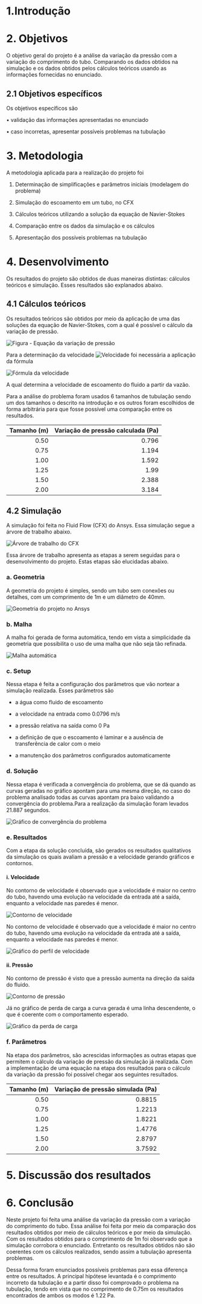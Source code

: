 # 1.Introdução 

# 2. Objetivos 

  O objetivo geral do projeto é a análise da variação da pressão com a variação do comprimento do tubo. Comparando os dados obtidos na simulação e os dados obtidos pelos cálculos teóricos usando as informações fornecidas no enunciado.

## 2.1 Objetivos específicos 

Os objetivos específicos são

•	validação das informações apresentadas no enunciado

•	caso incorretas, apresentar possíveis problemas na tubulação

# 3. Metodologia

A metodologia aplicada para a realização do projeto foi

1.  Determinação de simplificações e parâmetros iniciais (modelagem do problema)

2.	Simulação do escoamento em um tubo, no CFX

3.	Cálculos teóricos utilizando a solução da equação de Navier-Stokes

4.	Comparação entre os dados da simulação e os cálculos

5.	Apresentação dos possíveis problemas na tubulação


# 4. Desenvolvimento 

Os resultados do projeto são obtidos de duas maneiras distintas: cálculos teóricos e simulação. Esses resultados são explanados abaixo. 

## 4.1 Cálculos teóricos 

Os resultados teóricos são obtidos por meio da aplicação de uma das soluções da equação de Navier-Stokes, com a qual é possível o cálculo da variação de pressão.

![Figura - Equação da variação de pressão](CodeCogsEqn.gif)

Para a determinação da velocidade ![Velocidade](velocidade2.gif) foi necessária a aplicação da fórmula

![Fórmula da velocidade](velocidade1.gif)

A qual determina a velocidade de escoamento do fluido a partir da vazão.

Para a análise do problema foram usados 6 tamanhos de tubulação sendo um dos tamanhos o descrito na introdução e os outros foram escolhidos de forma arbitrária para que fosse possível uma comparação entre os resultados.

Tamanho (m) | Variação de pressão calculada (Pa)
-----------:|-----------------------------------:
0.50        |0.796
0.75        |1.194
1.00        |1.592
1.25        |1.99
1.50        |2.388
2.00        |3.184


## 4.2 Simulação 

A simulação foi feita no Fluid Flow (CFX) do Ansys. Essa simulação segue a árvore de trabalho abaixo. 

![Árvore de trabalho do CFX](arvore.png)

Essa árvore de trabalho apresenta as etapas a serem seguidas para o desenvolvimento do projeto. Estas etapas são elucidadas abaixo.  

### a. Geometria 

A geometria do projeto é simples, sendo um tubo sem conexões ou detalhes, com um comprimento de 1m e um diâmetro de 40mm.

![Geometria do projeto no Ansys](Largura.png)

### b. Malha 

A malha foi gerada de forma automática, tendo em vista a simplicidade da geometria que possibilita o uso de uma malha que não seja tão refinada. 

![Malha automática](Malha.png)

### c. Setup

Nessa etapa é feita a configuração dos parâmetros que vão nortear a simulação realizada. Esses parâmetros são 

- a água como fluido de escoamento

- a velocidade na entrada como 0.0796 m/s

- a pressão relativa na saída como 0 Pa

- a definição de que o escoamento é laminar e a ausência de transferência de calor com o meio

- a manutenção dos parâmetros configurados automaticamente

### d. Solução 

Nessa etapa é verificada a convergência do problema, que se dá quando as curvas geradas no gráfico apontam para uma mesma direção, no caso do problema analisado todas as curvas apontam pra baixo validando a convergência do problema.Para a realização da simulação foram levados 21.887 segundos. 

![Gráfico de convergência do problema](convergencia.png)

### e. Resultados

Com a etapa da solução concluída, são gerados os resultados qualitativos da simulação os quais avaliam a pressão e a velocidade gerando gráficos e contornos.

#### i. Velocidade

No contorno de velocidade é observado que a velocidade é maior no centro do tubo, havendo uma evolução na velocidade da entrada até a saída, enquanto a velocidade nas paredes é menor.

![Contorno de velocidade](contorno_velocidade.png)

No contorno de velocidade é observado que a velocidade é maior no centro do tubo, havendo uma evolução na velocidade da entrada até a saída, enquanto a velocidade nas paredes é menor.

![Gráfico do perfil de velocidade](perfil_velocidade.png)

#### ii. Pressão

No contorno de pressão é visto que a pressão aumenta na direção da saída do fluido.

![Contorno de pressão](contorno_pressao.png) 

Já no gráfico de perda de carga a curva gerada é uma linha descendente, o que é coerente com o comportamento esperado.

![Gráfico da perda de carga](grafico_perda_carga.png)

### f. Parâmetros

Na etapa dos parâmetros, são acrescidas informações as outras etapas que permitem o cálculo da variação de pressão da simulação já realizada. Com a implementação de uma equação na etapa dos resultados para o cálculo da variação da pressão foi possível chegar aos seguintes resultados.

Tamanho (m) | Variação de pressão simulada (Pa)
-----------:|-----------------------------------:
0.50        |0.8815
0.75        |1.2213
1.00        |1.8221
1.25        |1.4776
1.50        |2.8797
2.00        |3.7592

# 5. Discussão dos resultados 

# 6. Conclusão 

  Neste projeto foi feita uma análise da variação da pressão com a variação do comprimento do tubo. Essa análise foi feita por meio da comparação dos resultados obtidos por meio de cálculos teóricos e por meio da simulação. Com os resultados obtidos para o comprimento de 1m foi observado que a simulação corrobora o enunciado. Entretanto os resultados obtidos não são coerentes com os cálculos realizados, sendo assim a tubulação apresenta problemas.
  
  Dessa forma foram enunciados possíveis problemas para essa diferença entre os resultados. A principal hipótese levantada é o comprimento incorreto da tubulação e a partir disso foi comprovado o problema na tubulação, tendo em vista que no comprimento de 0.75m os resultados encontrados de ambos os modos é 1.22 Pa.

